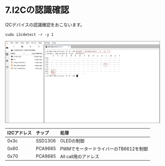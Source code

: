 # 7.I2Cの認識確認　

I2Cデバイスの認識確認をおこないます。

```
sudo i2cdetect -r -y 1
```

![](./img/i2c001.jpg)

|I2Cアドレス|チップ|処理|
|:--|:--|:--|
|0x3c|SSD1306|OLEDの制御|
|0x60|PCA9685|PWMでモータードライバーのTB6612を制御|
|0x70|PCA9685|All call用のアドレス|
